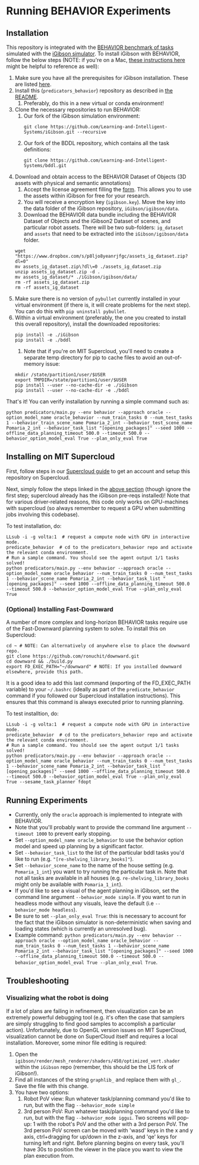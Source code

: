 # Running BEHAVIOR Experiments

## Installation
This repository is integrated with the [BEHAVIOR benchmark of tasks](https://behavior.stanford.edu/benchmark-guide) simulated with the [iGibson simulator](https://github.com/StanfordVL/iGibson). To install iGibson with BEHAVIOR, follow the below steps (NOTE: if you're on a Mac, [these instructions here](https://github.com/Learning-and-Intelligent-Systems/iGibson/blob/master/mac_behavior_installation.md) might be helpful to reference as well):

1. Make sure you have all the prerequisites for iGibson installation. These are listed [here](https://stanfordvl.github.io/iGibson/installation.html#installing-dependencies).
1. Install this (`predicators_behavior`) repository as described in [the README](https://github.com/Learning-and-Intelligent-Systems/predicators_behavior#installation).
    1. Preferably, do this in a new virtual or conda environment!
1. Clone the necessary repositories to run BEHAVIOR:
    1. Our fork of the iGibson simulation environment:
        ```
        git clone https://github.com/Learning-and-Intelligent-Systems/iGibson.git --recursive
        ```
    1. Our fork of the BDDL repository, which contains all the task definitions:
        ```
        git clone https://github.com/Learning-and-Intelligent-Systems/bddl.git
        ```
1. Download and obtain access to the BEHAVIOR Dataset of Objects (3D assets with physical and semantic annotations) 
    1. Accept the license agreement filling the [form](https://forms.gle/GXAacjpnotKkM2An7). This allows you to use the assets within iGibson for free for your research.    
    1. You will receive a encryption key (`igibson.key`). Move the key into the data folder of the iGibson repository, `iGibson/igibson/data`.    
    1. Download the BEHAVIOR data bundle including the BEHAVIOR Dataset of Objects and the iGibson2 Dataset of scenes, and particular robot assets. There will be two sub-folders: `ig_dataset` and `assets` that need to be extracted into the `iGibson/igibson/data` folder.
    ```
    wget "https://www.dropbox.com/s/p8ljo8yeanrjfgc/assets_ig_dataset.zip?dl=0"
    mv assets_ig_dataset.zip\?dl\=0 ./assets_ig_dataset.zip
    unzip assets_ig_dataset.zip -d .
    mv assets_ig_dataset/* ./iGibson/igibson/data/
    rm -rf assets_ig_dataset.zip
    rm -rf assets_ig_dataset
    ```
1. Make sure there is no version of `pybullet` currently installed in your virtual environment (if there is, it will create problems for the next step). You can do this with `pip uninstall pybullet`.
1. Within a virtual environment (preferably, the one you created to install this overall repository), install the downloaded repositories:
    ```
    pip install -e ./iGibson
    pip install -e ./bddl
    ```
    1. Note that if you're on MIT Supercloud, you'll need to create a separate temp directory for pip to cache files to avoid an out-of-memory issue:
    ```
    mkdir /state/partition1/user/$USER
    export TMPDIR=/state/partition1/user/$USER
    pip install --user --no-cache-dir -e ./iGibson
    pip install --user --no-cache-dir -e ./bddl
    ```

That's it! You can verify installation by running a simple command such as:
```
python predicators/main.py --env behavior --approach oracle --option_model_name oracle_behavior --num_train_tasks 0 --num_test_tasks 1 --behavior_train_scene_name Pomaria_2_int --behavior_test_scene_name Pomaria_2_int --behavior_task_list "[opening_packages]" --seed 1000 --offline_data_planning_timeout 500.0 --timeout 500.0 --behavior_option_model_eval True --plan_only_eval True
```

## Installing on MIT Supercloud
First, follow steps in our [Supercloud guide](supercloud.md) to get an account and setup this repository on Supercloud.

Next, simply follow the steps linked in the [above section](#installation) (though ignore the first step; supercloud already has the iGibson pre-reqs installed)! Note that for various driver-related reasons, this code only works on GPU-machines with supercloud (so always remember to request a GPU when submitting jobs involving this codebase).

To test installation, do:
```
LLsub -i -g volta:1  # request a compute node with GPU in interactive mode.
predicate_behavior  # cd to the predicators_behavior repo and activate the relevant conda environment.
# Run a sample command. You should see the agent output 1/1 tasks solved!
python predicators/main.py --env behavior --approach oracle --option_model_name oracle_behavior --num_train_tasks 0 --num_test_tasks 1 --behavior_scene_name Pomaria_2_int --behavior_task_list "[opening_packages]" --seed 1000 --offline_data_planning_timeout 500.0 --timeout 500.0 --behavior_option_model_eval True --plan_only_eval True
```

### (Optional) Installing Fast-Downward
A number of more complex and long-horizon BEHAVIOR tasks require use of the Fast-Downward planning system to solve. To install this on Supercloud:
```
cd ~ # NOTE: Can alternatively cd anywhere else to place the downward repo.
git clone https://github.com/ronuchit/downward.git
cd downward && ./build.py
export FD_EXEC_PATH="~/downward" # NOTE: If you installed downward elsewhere, provide this path.
```
It is a good idea to add this last command (exporting of the FD_EXEC_PATH variable) to your `~/.bashrc` (ideally as part of the `predicate_behavior` command if you followed our Supercloud installation instructions). This ensures that this command is always executed prior to running planning.

To test installtion, do:
```
LLsub -i -g volta:1  # request a compute node with GPU in interactive mode.
predicate_behavior  # cd to the predicators_behavior repo and activate the relevant conda environment.
# Run a sample command. You should see the agent output 1/1 tasks solved!
python predicators/main.py --env behavior --approach oracle --option_model_name oracle_behavior --num_train_tasks 0 --num_test_tasks 1 --behavior_scene_name Pomaria_2_int --behavior_task_list "[opening_packages]" --seed 1000 --offline_data_planning_timeout 500.0 --timeout 500.0 --behavior_option_model_eval True --plan_only_eval True --sesame_task_planner fdopt
```


## Running Experiments
* Currently, only the `oracle` approach is implemented to integrate with BEHAVIOR.
* Note that you'll probably want to provide the command line argument `--timeout 1000` to prevent early stopping.
* Set `--option_model_name oracle_behavior` to use the behavior option model and speed up planning by a significant factor.
* Set `--behavior_task_list` to the list of the particular bddl tasks you'd like to run (e.g. `"[re-shelving_library_books]"`).
* Set `--behavior_scene_name` to the name of the house setting (e.g. `Pomaria_1_int`) you want to try running the particular task in. Note that not all tasks are available in all houses (e.g. `re-shelving_library_books` might only be available with `Pomaria_1_int`).
* If you'd like to see a visual of the agent planning in iGibson, set the command line argument `--behavior_mode simple`. If you want to run in headless mode without any visuals, leave the default (i.e `--behavior_mode headless`).
* Be sure to set `--plan_only_eval True`: this is necessary to account for the fact that the iGibson simulator is non-deterministic when saving and loading states (which is currently an unresolved bug).
* Example command: `python predicators/main.py --env behavior --approach oracle --option_model_name oracle_behavior --num_train_tasks 0 --num_test_tasks 1 --behavior_scene_name Pomaria_2_int --behavior_task_list "[opening_packages]" --seed 1000 --offline_data_planning_timeout 500.0 --timeout 500.0 --behavior_option_model_eval True --plan_only_eval True`.

## Troubleshooting
### Visualizing what the robot is doing
If a lot of plans are failing in refinement, then visualization can be an extremely powerful debugging tool (e.g. it's often the case that samplers are simply struggling to find good samples to accomplish a particular action). Unfortunately, due to OpenGL version issues on MIT SuperCloud, visualization cannot be done on SuperCloud itself and requires a local installation. Moreover, some minor file editing is required:
1. Open the `igibson/render/mesh_renderer/shaders/450/optimized_vert.shader` within the `iGibson` repo (remember, this should be the LIS fork of iGibson!).
1. Find all instances of the string `graphlib_` and replace them with `gl_`. Save the file with this change.
1. You have two options:
    1. Robot PoV view: Run whatever task/planning command you'd like to run, but with the flag `--behavior_mode simple`
    1. 3rd person PoV: Run whatever task/planning command you'd like to run, but with the flag `--behavior_mode iggui`. Two screens will pop-up: 1 with the robot's PoV and the other with a 3rd person PoV. The 3rd person PoV screen can be moved with 'wasd' keys in the x and y axis, ctrl+dragging for up/down in the z-axis, and 'qe' keys for turning left and right. Before planning begins on every task, you'll have 30s to position the viewer in the place you want to view the plan execution from.
